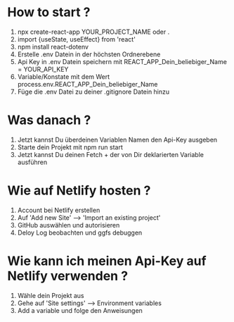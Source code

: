 # How to start ?

1. npx create-react-app YOUR_PROJECT_NAME oder .
2. import {useState, useEffect} from 'react'
3. npm install react-dotenv
4. Erstelle .env Datein in der höchsten Ordnerebene
5. Api Key in .env Datein speichern mit REACT_APP_Dein_beliebiger_Name = YOUR_API_KEY
6. Variable/Konstate mit dem Wert process.env.REACT_APP_Dein_beliebiger_Name
7. Füge die .env Datei zu deiner .gitignore Datein hinzu

# Was danach ?

1. Jetzt kannst Du überdeinen Variablen Namen den Api-Key ausgeben
2. Starte dein Projekt mit npm run start
3. Jetzt kannst Du deinen Fetch + der von Dir deklarierten Variable ausführen

# Wie auf Netlify hosten ?

1. Account bei Netlify erstellen
2. Auf 'Add new Site' --> 'Import an existing project'
3. GitHub auswählen und autorisieren
4. Deloy Log beobachten und ggfs debuggen

# Wie kann ich meinen Api-Key auf Netlify verwenden ?

1. Wähle dein Projekt aus
2. Gehe auf 'Site settings' --> Environment variables
3. Add a variable und folge den Anweisungen
